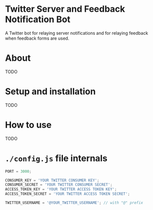 # Twitter Server and Feedback Notification Bot

A Twitter bot for relaying server notifications and for relaying feedback when feedback forms are used.

# About

TODO

# Setup and installation

TODO

# How to use

TODO

# `./config.js` file internals

```javascript
PORT = 3000;

CONSUMER_KEY = 'YOUR TWITTER CONSUMER KEY';
CONSUMER_SECRET = 'YOUR TWITTER CONSUMER SECRET';
ACCESS_TOKEN_KEY = 'YOUR TWITTER ACCESS TOKEN KEY';
ACCESS_TOKEN_SECRET = 'YOUR TWITTER ACCESS TOKEN SECRET';

TWITTER_USERNAME = '@YOUR_TWITTER_USERNAME'; // with "@" prefix
```